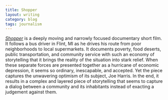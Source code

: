 ```yaml
---
title: Shopper
layout: writing
category: blog
tags: journalism
---
```


[_Shopper_][shopper] is a deeply moving and narrowly focused documentary short film.
It follows a bus driver in Flint, MI as he drives his route from poor neighborhoods to local supermarkets.
It documents poverty, food deserts, public transportation, and community service with such an economy of storytelling that it brings the reality of the situation into stark relief.
When these separate forces are presented together as a hurricane of economic depression, it seems so ordinary, inescapable, and accepted.
Yet the piece captures the unwavering optimism of its subject, Joe Harris.
In the end, it results in a complex and layered piece of storytelling that seems to capture a dialog between a community and its inhabitants instead of exacting a judgement against them.

[shopper]: http://video.newyorker.com/watch/notes-from-all-over-flint-michigan-food-desert
